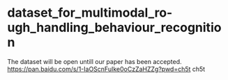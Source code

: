 # dataset_for_multimodal_ro-ugh_handling_behaviour_recognition
The dataset will be open untill our paper has been accepted.
https://pan.baidu.com/s/1-IaOScnFuIke0oCzZaHZZg?pwd=ch5t ch5t
